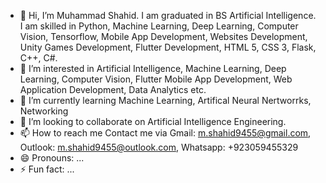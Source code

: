 - 👋 Hi, I’m Muhammad Shahid. I am graduated in BS Artificial Intelligence. I am skilled in Python, Machine Learning, Deep Learning, Computer Vision, Tensorflow, Mobile App Development, Websites Development, Unity Games Development, Flutter Development, HTML 5, CSS 3, Flask, C++, C#.
- 👀 I’m interested in Artificial Intelligence, Machine Learning, Deep Learning, Computer Vision, Flutter Mobile App Development, Web Application Development, Data Analytics etc. 
- 🌱 I’m currently learning Machine Learning, Artifical Neural Nertworrks, Networking 
- 💞️ I’m looking to collaborate on Artificial Intelligence Engineering.
- 📫 How to reach me Contact me via Gmail: m.shahid9455@gmail.com, Outlook: m.shahid9455@outlook.com, Whatsapp: +923059455329
- 😄 Pronouns: ...
- ⚡ Fun fact: ...

<!---
Muhammad Shahid is a ✨ special ✨ repository because its `README.md` (this file) appears on your GitHub profile.
You can click the Preview link to take a look at your changes.
--->
